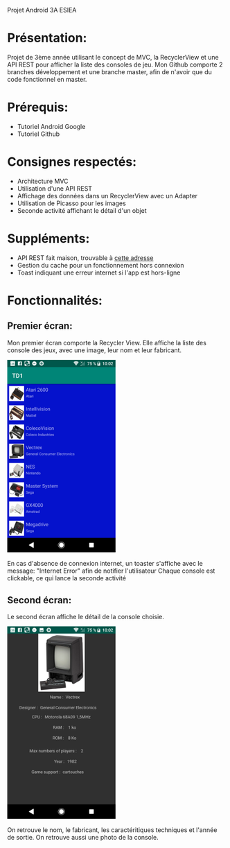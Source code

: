 Projet Android 3A ESIEA

# Présentation:
Projet de 3ème année utilisant le concept de MVC, la RecyclerView et une API REST pour afficher la liste des consoles de jeu. 
Mon Github comporte 2 branches développement et une branche master, afin de n'avoir que du code fonctionnel en master.

# Prérequis:

- Tutoriel Android Google
- Tutoriel Github

# Consignes respectés:

- Architecture MVC
- Utilisation d'une API REST
- Affichage des données dans un RecyclerView avec un Adapter
- Utilisation de Picasso pour les images
- Seconde activité affichant le détail d'un objet

# Suppléments:

- API REST fait maison, trouvable à [cette adresse](https://github.com/vincentetaix/Fake_API.github.io)
- Gestion du cache pour un fonctionnement hors connexion
- Toast indiquant une erreur internet si l'app est hors-ligne

# Fonctionnalités:

## Premier écran:
Mon premier écran comporte la Recycler View. 
Elle affiche la liste des console des jeux, avec une image, leur nom et leur fabricant.

<img src="https://github.com/vincentetaix/Android3A/blob/master/apk%201.png" width="250"/>

En cas d'absence de connexion internet, un toaster s'affiche avec le message: "Internet Error" afin de notifier l'utilisateur
Chaque console est clickable, ce qui lance la seconde activité

## Second écran:
Le second écran affiche le détail de la console choisie.

<img src="https://github.com/vincentetaix/Android3A/blob/master/Apk%202.png" width="250"/>

On retrouve le nom, le fabricant, les caractéritiques techniques et l'année de sortie.
On retrouve aussi une photo de la console.

